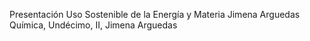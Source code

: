 Presentación Uso Sostenible de la Energía y Materia Jimena Arguedas
Química, Undécimo, II, Jimena Arguedas 